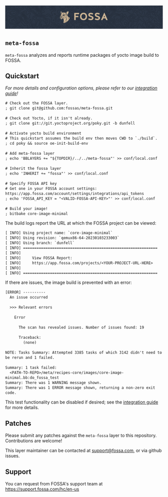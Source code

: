 ![FOSSA](https://raw.githubusercontent.com/fossas/fossa-cli/master/docs/assets/header.png)
## `meta-fossa`

`meta-fossa` analyzes and reports runtime packages of yocto image build to FOSSA.

## Quickstart

_For more details and configuration options, please refer to our [integration guide](./GUIDE.md)!_

```shell
# Check out the FOSSA layer.
; git clone git@github.com:fossas/meta-fossa.git

# Check out Yocto, if it isn't already.
; git clone git://git.yoctoproject.org/poky.git -b dunfell

# Activate yocto build environment
# This quickstart assumes the build env then moves CWD to `./build`.
; cd poky && source oe-init-build-env

# Add meta-fossa layer
; echo 'BBLAYERS += "${TOPDIR}/../../meta-fossa"' >> conf/local.conf

# Inherit the fossa layer
; echo 'INHERIT += "fossa"' >> conf/local.conf

# Specify FOSSA API key
# Get one in your FOSSA account settings: https://app.fossa.com/account/settings/integrations/api_tokens
; echo 'FOSSA_API_KEY = "<VALID-FOSSA-API-KEY>"' >> conf/local.conf

# Build your image!
; bitbake core-image-minimal
```

The build logs report the URL at which the FOSSA project can be viewed:
```shell
[ INFO] Using project name: `core-image-minimal`
[ INFO] Using revision: `qemux86-64-20230103233003`
[ INFO] Using branch: `dunfell`
[ INFO] ============================================================
[ INFO]
[ INFO]     View FOSSA Report:
[ INFO]     https://app.fossa.com/projects/<YOUR-PROJECT-URL-HERE>
[ INFO]
[ INFO] ============================================================
```

If there are issues, the image build is prevented with an error:
```shell
[ERROR] ----------
  An issue occurred

  >>> Relevant errors

    Error

      The scan has revealed issues. Number of issues found: 19

      Traceback:
        (none)

NOTE: Tasks Summary: Attempted 3385 tasks of which 3142 didn't need to be rerun and 1 failed.

Summary: 1 task failed:
  <PATH-TO-REPO>/meta/recipes-core/images/core-image-minimal.bb:do_fossa_test
Summary: There was 1 WARNING message shown.
Summary: There was 1 ERROR message shown, returning a non-zero exit code.
```

This test functionality can be disabled if desired; see the [integration guide](./GUIDE.md#perform-only-analysis-disregard-fossa-test)
for more details.

## Patches

Please submit any patches against the `meta-fossa` layer to this
repository. Contributions are welcome!

This layer maintainer can be contacted at support@fossa.com, or via github issues.

## Support

You can request from FOSSA's support team at https://support.fossa.com/hc/en-us
